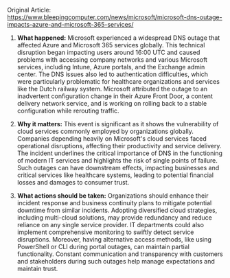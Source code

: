Original Article: https://www.bleepingcomputer.com/news/microsoft/microsoft-dns-outage-impacts-azure-and-microsoft-365-services/

1) **What happened:**
Microsoft experienced a widespread DNS outage that affected Azure and Microsoft 365 services globally. This technical disruption began impacting users around 16:00 UTC and caused problems with accessing company networks and various Microsoft services, including Intune, Azure portals, and the Exchange admin center. The DNS issues also led to authentication difficulties, which were particularly problematic for healthcare organizations and services like the Dutch railway system. Microsoft attributed the outage to an inadvertent configuration change in their Azure Front Door, a content delivery network service, and is working on rolling back to a stable configuration while rerouting traffic.

2) **Why it matters:**
This event is significant as it shows the vulnerability of cloud services commonly employed by organizations globally. Companies depending heavily on Microsoft's cloud services faced operational disruptions, affecting their productivity and service delivery. The incident underlines the critical importance of DNS in the functioning of modern IT services and highlights the risk of single points of failure. Such outages can have downstream effects, impacting businesses and critical services like healthcare systems, leading to potential financial losses and damages to consumer trust.

3) **What actions should be taken:**
Organizations should enhance their incident response and business continuity plans to mitigate potential downtime from similar incidents. Adopting diversified cloud strategies, including multi-cloud solutions, may provide redundancy and reduce reliance on any single service provider. IT departments could also implement comprehensive monitoring to swiftly detect service disruptions. Moreover, having alternative access methods, like using PowerShell or CLI during portal outages, can maintain partial functionality. Constant communication and transparency with customers and stakeholders during such outages help manage expectations and maintain trust.